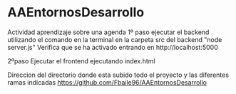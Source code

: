 # AAEntornosDesarrollo
Actividad aprendizaje sobre una agenda 
1º paso ejecutar el backend utilizando el comando en la terminal en la carpeta src del backend "node server.js"
Verifica que se ha activado entrando en http://localhost:5000

2ºpaso Ejecutar el frontend ejecutando index.html

Direccion del directorio donde esta subido todo el proyecto y las diferentes ramas indicadas 
https://github.com/Fbaile96/AAEntornosDesarrollo